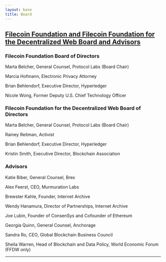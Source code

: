 ```yaml
---
layout: base
title: Board
---
```


##  <a href="https://filecoinfoundation.medium.com/filecoin-foundation-board-of-directors-ed13da68c66a">Filecoin Foundation and Filecoin Foundation for the Decentralized Web Board and Advisors</a> 


### Filecoin Foundation Board of Directors
Marta Belcher, General Counsel, Protocol Labs (Board Chair)

Marcia Hofmann, Electronic Privacy Attorney

Brian Behlendorf, Executive Director, Hyperledger

Nicole Wong, Former Deputy U.S. Chief Technology Officer

### Filecoin Foundation for the Decentralized Web Board of Directors
Marta Belcher, General Counsel, Protocol Labs (Board Chair)

Rainey Reitman, Activist

Brian Behlendorf, Executive Director, Hyperledger

Kristin Smith, Executive Director, Blockchain Association

### Advisors
Katie Biber, General Counsel, Brex

Alex Feerst, CEO, Murmuration Labs

Brewster Kahle, Founder, Internet Archive

Wendy Hanamura, Director of Partnerships, Internet Archive

Joe Lubin, Founder of ConsenSys and Cofounder of Ethereum

Georgia Quinn, General Counsel, Anchorage

Sandra Ro, CEO, Global Blockchain Business Council

Sheila Warren, Head of Blockchain and Data Policy, World Economic Forum (FFDW only)


***




